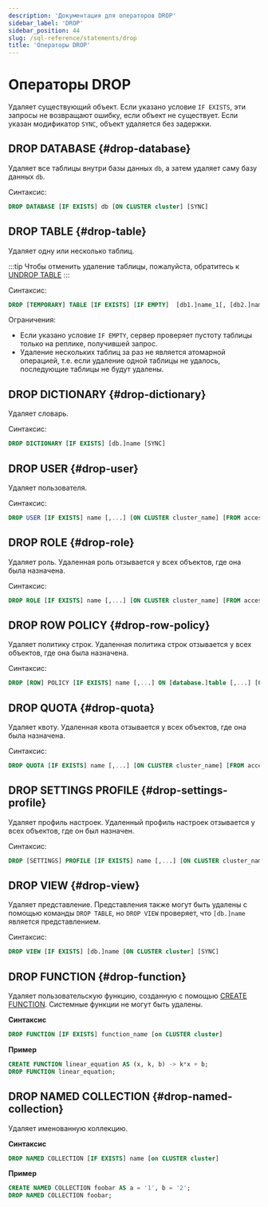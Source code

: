 ```yaml
---
description: 'Документация для операторов DROP'
sidebar_label: 'DROP'
sidebar_position: 44
slug: /sql-reference/statements/drop
title: 'Операторы DROP'
---
```



# Операторы DROP

Удаляет существующий объект. Если указано условие `IF EXISTS`, эти запросы не возвращают ошибку, если объект не существует. Если указан модификатор `SYNC`, объект удаляется без задержки.

## DROP DATABASE {#drop-database}

Удаляет все таблицы внутри базы данных `db`, а затем удаляет саму базу данных `db`.

Синтаксис:

```sql
DROP DATABASE [IF EXISTS] db [ON CLUSTER cluster] [SYNC]
```

## DROP TABLE {#drop-table}

Удаляет одну или несколько таблиц.

:::tip
Чтобы отменить удаление таблицы, пожалуйста, обратитесь к [UNDROP TABLE](/sql-reference/statements/undrop.md)
:::

Синтаксис:

```sql
DROP [TEMPORARY] TABLE [IF EXISTS] [IF EMPTY]  [db1.]name_1[, [db2.]name_2, ...] [ON CLUSTER cluster] [SYNC]
```

Ограничения:
- Если указано условие `IF EMPTY`, сервер проверяет пустоту таблицы только на реплике, получившей запрос.  
- Удаление нескольких таблиц за раз не является атомарной операцией, т.е. если удаление одной таблицы не удалось, последующие таблицы не будут удалены.

## DROP DICTIONARY {#drop-dictionary}

Удаляет словарь.

Синтаксис:

```sql
DROP DICTIONARY [IF EXISTS] [db.]name [SYNC]
```

## DROP USER {#drop-user}

Удаляет пользователя.

Синтаксис:

```sql
DROP USER [IF EXISTS] name [,...] [ON CLUSTER cluster_name] [FROM access_storage_type]
```

## DROP ROLE {#drop-role}

Удаляет роль. Удаленная роль отзывается у всех объектов, где она была назначена.

Синтаксис:

```sql
DROP ROLE [IF EXISTS] name [,...] [ON CLUSTER cluster_name] [FROM access_storage_type]
```

## DROP ROW POLICY {#drop-row-policy}

Удаляет политику строк. Удаленная политика строк отзывается у всех объектов, где она была назначена.

Синтаксис:

```sql
DROP [ROW] POLICY [IF EXISTS] name [,...] ON [database.]table [,...] [ON CLUSTER cluster_name] [FROM access_storage_type]
```

## DROP QUOTA {#drop-quota}

Удаляет квоту. Удаленная квота отзывается у всех объектов, где она была назначена.

Синтаксис:

```sql
DROP QUOTA [IF EXISTS] name [,...] [ON CLUSTER cluster_name] [FROM access_storage_type]
```

## DROP SETTINGS PROFILE {#drop-settings-profile}

Удаляет профиль настроек. Удаленный профиль настроек отзывается у всех объектов, где он был назначен.

Синтаксис:

```sql
DROP [SETTINGS] PROFILE [IF EXISTS] name [,...] [ON CLUSTER cluster_name] [FROM access_storage_type]
```

## DROP VIEW {#drop-view}

Удаляет представление. Представления также могут быть удалены с помощью команды `DROP TABLE`, но `DROP VIEW` проверяет, что `[db.]name` является представлением.

Синтаксис:

```sql
DROP VIEW [IF EXISTS] [db.]name [ON CLUSTER cluster] [SYNC]
```

## DROP FUNCTION {#drop-function}

Удаляет пользовательскую функцию, созданную с помощью [CREATE FUNCTION](./create/function.md).
Системные функции не могут быть удалены.

**Синтаксис**

```sql
DROP FUNCTION [IF EXISTS] function_name [on CLUSTER cluster]
```

**Пример**

```sql
CREATE FUNCTION linear_equation AS (x, k, b) -> k*x + b;
DROP FUNCTION linear_equation;
```

## DROP NAMED COLLECTION {#drop-named-collection}

Удаляет именованную коллекцию.

**Синтаксис**

```sql
DROP NAMED COLLECTION [IF EXISTS] name [on CLUSTER cluster]
```

**Пример**

```sql
CREATE NAMED COLLECTION foobar AS a = '1', b = '2';
DROP NAMED COLLECTION foobar;
```
